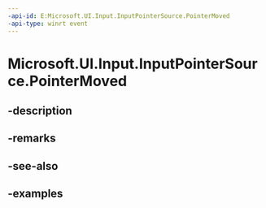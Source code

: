 ```yaml
---
-api-id: E:Microsoft.UI.Input.InputPointerSource.PointerMoved
-api-type: winrt event
---
```


# Microsoft.UI.Input.InputPointerSource.PointerMoved

<!--
public event Windows.Foundation.TypedEventHandler<Microsoft.UI.Input.InputPointerSource,Microsoft.UI.Input.PointerEventArgs> PointerMoved;
-->


## -description

## -remarks

## -see-also

## -examples


